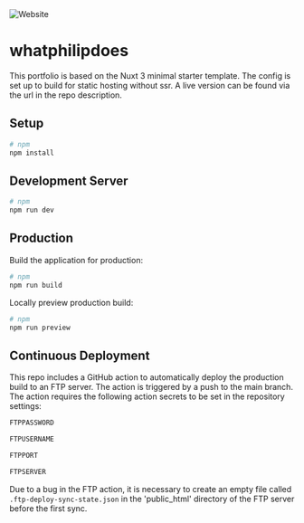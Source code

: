 <img alt="Website" src="https://img.shields.io/website?url=https%3A%2F%2Fwhatphilipdoes.com%2F&up_message=live&down_message=offline&style=flat-square">

# whatphilipdoes

This portfolio is based on the Nuxt 3 minimal starter template. The config is set up to build for static hosting without ssr. A live version can be found via the url in the repo description.

## Setup

```bash
# npm
npm install
```

## Development Server

```bash
# npm
npm run dev
```

## Production

Build the application for production:

```bash
# npm
npm run build
```

Locally preview production build:

```bash
# npm
npm run preview
```

## Continuous Deployment

This repo includes a GitHub action to automatically deploy the production build to an FTP server. The action is triggered by a push to the main branch. The action requires the following action secrets to be set in the repository settings:

```bash
FTPPASSWORD
```

```bash
FTPUSERNAME
```

```bash
FTPPORT
```

```bash
FTPSERVER
```

Due to a bug in the FTP action, it is necessary to create an empty file called `.ftp-deploy-sync-state.json` in the 'public_html' directory of the FTP server before the first sync.
